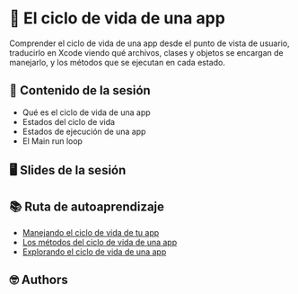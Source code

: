 # 🔄 El ciclo de vida de una app

Comprender el ciclo de vida de una app desde el punto de vista de usuario, traducirlo en Xcode viendo qué archivos, clases y objetos se encargan de manejarlo, y los métodos que se ejecutan en cada estado.



## 💽 Contenido de la sesión

- Qué es el ciclo de vida de una app
- Estados del ciclo de vida
- Estados de ejecución de una app
- El Main run loop

## 🖥 Slides de la sesión


## 📚 Ruta de autoaprendizaje

- [Manejando el ciclo de vida de tu app](https://developer.apple.com/documentation/uikit/app_and_environment/managing_your_app_s_life_cycle)
- [Los métodos del ciclo de vida de una app](https://levelup.gitconnected.com/what-are-ios-app-lifecycle-methods-cc1c8c4dcb7f)
- [Explorando el ciclo de vida de una app](https://cocoacasts.com/understanding-scene-based-applications-exploring-the-application-life-cycle)

## 🤓 Authors
